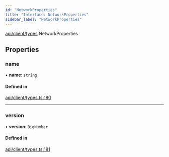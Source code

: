 ```yaml
---
id: "NetworkProperties"
title: "Interface: NetworkProperties"
sidebar_label: "NetworkProperties"
---
```


[api/client/types](../../../../../modules/API/Client/Types/Types.md).NetworkProperties

## Properties

### name

• **name**: `string`

#### Defined in

[api/client/types.ts:180](https://github.com/PolymeshAssociation/polymesh-sdk/blob/88db4a911/src/api/client/types.ts#L180)

___

### version

• **version**: `BigNumber`

#### Defined in

[api/client/types.ts:181](https://github.com/PolymeshAssociation/polymesh-sdk/blob/88db4a911/src/api/client/types.ts#L181)

